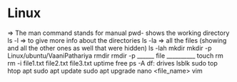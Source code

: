 # Linux
=> The man command stands for manual 
pwd- shows the working directory 
ls -l => to give more info about the directories
ls -la => all the files (showing and all the other ones as well that were hidden)
ls -lah
mkdir
mkdir -p Linux/ubuntu/VaaniPathariya
rmdir
rmdir -p ______
file __________
touch 
rm
rm -i file1.txt file2.txt file3.txt
uptime 
free
ps -A
df: drives
lsblk
sudo
top
htop
apt
sudo apt update 
sudo apt upgrade 
nano <file_name>
vim
